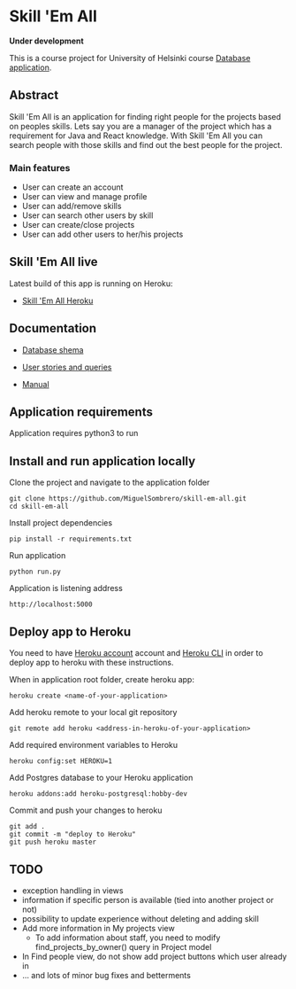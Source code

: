 # Skill 'Em All

**Under development**

This is a course project for University of Helsinki course [Database application](https://materiaalit.github.io/tsoha-20/osa0/).

## Abstract

Skill 'Em All is an application for finding right people for the projects based on peoples skills. Lets say you are a manager of the project which has a requirement for Java and React knowledge. With Skill 'Em All you can search people with those skills and find out the best people for the project.

### Main features

- User can create an account
- User can view and manage profile
- User can add/remove skills
- User can search other users by skill
- User can create/close projects
- User can add other users to her/his projects

## Skill 'Em All live

Latest build of this app is running on Heroku:

- [Skill 'Em All Heroku](https://skill-em-all.herokuapp.com/)

## Documentation

- [Database shema](https://github.com/MiguelSombrero/skill-em-all/tree/master/documentation/schema.md)

- [User stories and queries](https://github.com/MiguelSombrero/skill-em-all/tree/master/documentation/features.md)

- [Manual](https://github.com/MiguelSombrero/skill-em-all/tree/master/documentation/manual.md)


## Application requirements

Application requires python3 to run

## Install and run application locally

Clone the project and navigate to the application folder

    git clone https://github.com/MiguelSombrero/skill-em-all.git
    cd skill-em-all

Install project dependencies

    pip install -r requirements.txt

Run application

    python run.py

Application is listening address

    http://localhost:5000

## Deploy app to Heroku

You need to have [Heroku account](https://www.heroku.com/) account and [Heroku CLI](https://devcenter.heroku.com/articles/heroku-cli) in order to deploy app to heroku with these instructions.

When in application root folder, create heroku app:

    heroku create <name-of-your-application>

Add heroku remote to your local git repository

    git remote add heroku <address-in-heroku-of-your-application>

Add required environment variables to Heroku

    heroku config:set HEROKU=1

Add Postgres database to your Heroku application

    heroku addons:add heroku-postgresql:hobby-dev

Commit and push your changes to heroku

    git add .
    git commit -m "deploy to Heroku"
    git push heroku master

## TODO

- exception handling in views
- information if specific person is available (tied into another project or not)
- possibility to update experience without deleting and adding skill
- Add more information in My projects view
    - To add information about staff, you need to modify find_projects_by_owner() query in Project model
- In Find people view, do not show add project buttons which user already in
- ... and lots of minor bug fixes and betterments